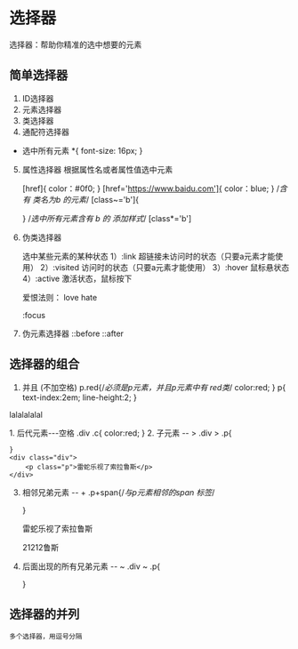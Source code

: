 # 选择器

选择器：帮助你精准的选中想要的元素


## 简单选择器

1. ID选择器
2. 元素选择器
3. 类选择器
4. 通配符选择器

* 选中所有元素
    *{
        font-size: 16px;
    }

5. 属性选择器
    根据属性名或者属性值选中元素
    <!-- 选中所有具有 href 属性的元素 -->
    [href]{
        color：#0f0;
    }
    [href='https://www.baidu.com']{
        color：blue;
    }
    /*含有 类名为b 的元素*/
    [class~='b']{
        
    }
    /*选中所有元素含有 b 的 添加样式*/
    [class*='b']
6. 伪类选择器

    选中某些元素的某种状态
    1）:link  超链接未访问时的状态（只要a元素才能使用）
    2）:visited  访问时的状态（只要a元素才能使用）
    3）:hover   鼠标悬状态
    4）:active  激活状态，鼠标按下

    爱恨法则： love hate
    
    :focus      
7. 伪元素选择器
    ::before
    ::after

## 选择器的组合

1. 并且 (不加空格)
p.red{/*必须是p元素，并且p元素中有 red类*/
    color:red;
}
p{
    text-index:2em;
    line-height:2;
}
<p class="red">
    lalalalalal
</p>
1. 后代元素---空格 
.div .c{
    color:red;
}
2. 子元素 -- >
    .div > .p{

    }
    <div class="div">
        <p class="p">雷蛇乐视了索拉鲁斯</p>
    </div>
3. 相邻兄弟元素 -- +
    .p+span{/*与p元素相邻的span 标签*/

    }
    <div>
        <p class="p">雷蛇乐视了索拉鲁斯</p>
        <span>21212鲁斯</span>
    </div>
4. 后面出现的所有兄弟元素 -- ~
    .div ~ .p{

    }

## 选择器的并列

    多个选择器，用逗号分隔
    
